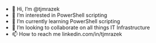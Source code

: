 - 👋 Hi, I’m @tjmrazek
- 👀 I’m interested in PowerShell scripting
- 🌱 I’m currently learning PowerShell scripting
- 💞️ I’m looking to collaborate on all things IT Infrastructure
- 📫 How to reach me linkedin.com/in/tjmrazek

<!---
tjmrazek/tjmrazek is a ✨ special ✨ repository because its `README.md` (this file) appears on your GitHub profile.
You can click the Preview link to take a look at your changes.
--->

